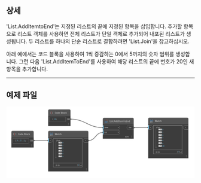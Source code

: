 ## 상세
'List.AddItemtoEnd'는 지정된 리스트의 끝에 지정된 항목을 삽입합니다. 추가할 항목으로 리스트 객체를 사용하면 전체 리스트가 단일 객체로 추가되어 내포된 리스트가 생성됩니다. 두 리스트를 하나의 단순 리스트로 결합하려면 'List.Join'을 참고하십시오.

아래 예에서는 코드 블록을 사용하여 1씩 증감하는 0에서 5까지의 숫자 범위를 생성합니다. 그런 다음 'List.AddItemToEnd'를 사용하여 해당 리스트의 끝에 번호가 20인 새 항목을 추가합니다.
___
## 예제 파일

![List.AddItemToEnd](./DSCore.List.AddItemToEnd_img.jpg)
